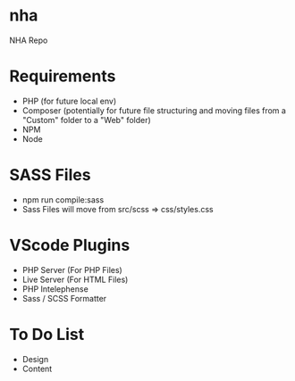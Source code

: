 # nha
NHA Repo

# Requirements
* PHP (for future local env)
* Composer (potentially for future file structuring and moving files from a "Custom" folder to a "Web" folder)
* NPM
* Node

# SASS Files
* npm run compile:sass 
* Sass Files will move from src/scss => css/styles.css

# VScode Plugins
* PHP Server (For PHP Files)
* Live Server (For HTML Files)
* PHP Intelephense
* Sass / SCSS Formatter

# To Do List
* Design
* Content
